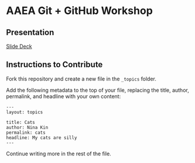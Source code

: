 # AAEA Git + GitHub Workshop

## Presentation

[Slide Deck](https://docs.google.com/presentation/d/1ODPhd2hiBR3SWcnoH0lFVTau-tMiszGvqcQQ1WEyB7c/edit?usp=sharing)

## Instructions to Contribute

Fork this repository and create a new file in the ```_topics``` folder.

Add the following metadata to the top of your file, replacing the title, author, permalink, and headline with your own content:

```
---
layout: topics

title: Cats
author: Nina Kin
permalink: cats
headline: My cats are silly
---
```

Continue writing more in the rest of the file.
